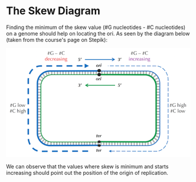 # The Skew Diagram

Finding the minimum of the skew value (#G nucleotides - #C nucleotides) on a genome should help on locating the ori. As seen by the diagram below (taken from the course's page on Stepik):

<p align="left">
  <img src="https://github.com/CastleAf/BioInformatics-I/blob/main/Week%202%20-%20Finding%20Replication%20Origins/1.3%20-%20Peculiar%20Statistics%20of%20the%20Forward%20and%20Reverse%20Half-Strands/img/Skew%20Diagram.png" width="500" title="Skew Diagram">
</p>

We can observe that the values where skew is minimum and starts increasing should point out the position of the origin of replication.
